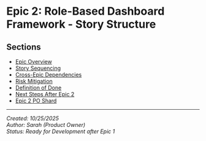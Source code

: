 # Epic 2: Role-Based Dashboard Framework - Story Structure

## Sections

- [Epic Overview](./epic-overview.md)
- [Story Sequencing](./story-sequencing.md)
- [Cross-Epic Dependencies](./cross-epic-dependencies.md)
- [Risk Mitigation](./risk-mitigation.md)
- [Definition of Done](./definition-of-done.md)
- [Next Steps After Epic 2](./next-steps-after-epic-2.md)
- [Epic 2 PO Shard](./shards/story-2-po.md)

---
*Created: 10/25/2025*  
*Author: Sarah (Product Owner)*  
*Status: Ready for Development after Epic 1*
